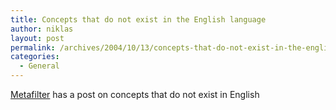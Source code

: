 ```yaml
---
title: Concepts that do not exist in the English language
author: niklas
layout: post
permalink: /archives/2004/10/13/concepts-that-do-not-exist-in-the-english-language/
categories:
  - General
---
```

[Metafilter][1] has a post on concepts that do not exist in English

 [1]: http://ask.metafilter.com/mefi/10490